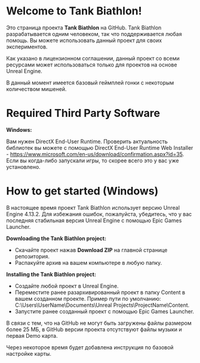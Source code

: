 # Welcome to Tank Biathlon!
Это страница проекта **Tank Biathlon** на GitHub. Tank Biathlon разрабатывается одним человеком, так что поддерживается любая помощь. Вы можете использовать данный проект для своих экспериментов.

Как указано в лицензионном соглашении, данный проект со всеми ресурсами может использоваться только для проектов на основе Unreal Engine.

В данный момент имеется базовый геймплей гонки с некоторым количеством мишеней.

# Required Third Party Software
**Windows:**

Вам нужен DirectX End-User Runtime. Проверить актуальность библиотек вы можете с помощью DirectX End-User Runtime Web Installer - https://www.microsoft.com/en-us/download/confirmation.aspx?id=35.
Если вы когда-либо запускали игры, то скорее всего это у вас уже установлено.

# How to get started (Windows)
В настоящее время проект Tank Biathlon использует версию Unreal Engine 4.13.2. Для избежания ошибок, пожалуйста, убедитесь, что у вас последняя стабильная версия Unreal Engine с помощью Epic Games Launcher.

**Downloading the Tank Biathlon project:**
- Скачайте проект нажав **Download ZIP** на главной странице репозитория.
- Распакуйте архив на вашем компьютере в любую папку.  

**Installing the Tank Biathlon project:**
- Создайте любой проект в Unreal Engine.
- Переместите ранее разархивированный проект в папку Content в вашем созданном проекте. Пример пути по умолчанию: C:\Users\UserName\Documents\Unreal Projects\ProjectName\Content.
- Запустите ранее созданный проект с помощью Epic Games Launcher.

В связи с тем, что на GitHub не могут быть загружены файлы размером более 25 МБ, в GitHub версии проекта отсутствуют файлы музыки и первая Demo карта.

Через некоторое время будет добавлена инструкция по базовой настройке карты.
